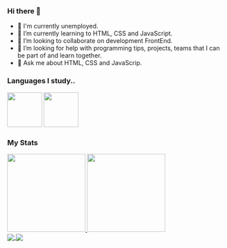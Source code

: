 ### Hi there 👋

- 🔭 I'm currently unemployed.
- 🌱 I’m currently learning to HTML, CSS and JavaScript.
- 👯 I’m looking to collaborate on development FrontEnd.
- 🤔 I’m looking for help with programming tips, projects, teams that I can be part of and learn together.
- 💬 Ask me about HTML, CSS and JavaScrip.

### Languages I study..

<div> 
  <img src="https://cdn.jsdelivr.net/gh/devicons/devicon/icons/html5/html5-original-wordmark.svg" width="80"/>
  <img src="https://cdn.jsdelivr.net/gh/devicons/devicon/icons/css3/css3-original-wordmark.svg" width="80"/>
</div>

### My Stats

<div>
  <a href="https://github.com/Fabioh747">
    <img height="180em" src="https://github-readme-stats.vercel.app/api/top-langs/?username=FabioCampos&layout=compact&langs_count=7&theme=radical"/>
    <img height="180em" src="https://github-readme-stats.vercel.app/api?username=FabioCampos&show_icons=true&theme=radical&include_all_commits=true&count_private=true"/>
  </a>
</div>



<a href="https://github.com/anuraghazra/github-readme-stats">
  <img align="center" src="https://github-readme-stats.vercel.app/api/pin/?username=anuraghazra&repo=github-readme-stats" />
</a>
<a href="https://github.com/anuraghazra/convoychat">
  <img align="center" src="https://github-readme-stats.vercel.app/api/pin/?username=anuraghazra&repo=convoychat" />
</a>
